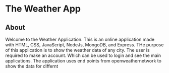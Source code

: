 # The Weather App


## About 
Welcome to the Weather Application. This is an online application made with HTML, CSS, JavaScript, NodeJs, MongoDB, and Express. THe purpose of this application
is to show the weather data of any city. The user is required to make an account. Which can be used to login and see the main applications. The application uses 
end points from openweathernetwork to show the data for differnt 
